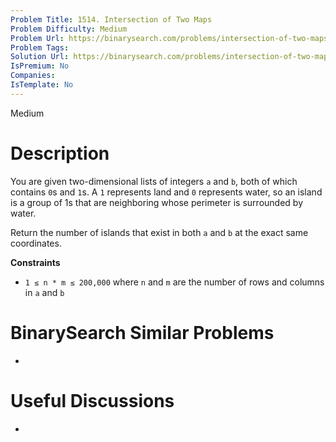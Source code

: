```yaml
---
Problem Title: 1514. Intersection of Two Maps
Problem Difficulty: Medium
Problem Url: https://binarysearch.com/problems/intersection-of-two-maps/
Problem Tags: 
Solution Url: https://binarysearch.com/problems/intersection-of-two-maps/solutions/
IsPremium: No
Companies: 
IsTemplate: No
---
```


<span style="color: ;">Medium</span>

# Description

You are given two-dimensional lists of integers `a` and `b`, both of which contains `0`s and `1`s. A `1` represents land and `0` represents water, so an island is a group of 1s that are neighboring whose perimeter is surrounded by water.

Return the number of islands that exist in both `a` and `b` at the exact same coordinates. 

**Constraints**
- `1 ≤ n * m ≤ 200,000` where `n` and `m` are the number of rows and columns in `a` and `b`

# BinarySearch Similar Problems

- []()

# Useful Discussions

- []()

